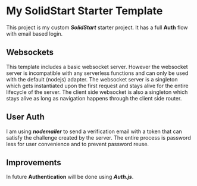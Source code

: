 # My SolidStart Starter Template

This project is my custom ***SolidStart*** starter project. It has a full **Auth** flow with email based login.

## Websockets

This template includes a basic websocket server. However the websocket server is incompatible with any serverless functions and can only be used with the default (nodejs) adapter.
The websocket server is a singleton which gets instantiated upon the first request and stays alive for the entire lifecycle of the server.
The client side websocket is also a singleton which stays alive as long as navigation happens through the client side router.

## User Auth

I am using ***nodemailer*** to send a verification email with a token that can satisfy the challenge created by the server.
The entire process is password less for user convenience and to prevent password reuse.

## Improvements

In future **Authentication** will be done using ***Auth.js***.
